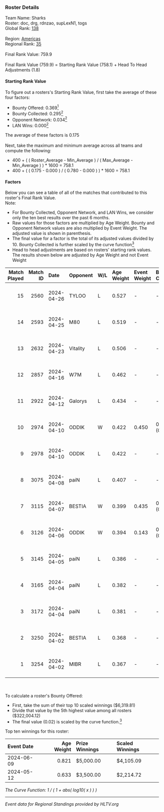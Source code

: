 ### Roster Details<br />
Team Name: Sharks<br />
Roster: doc, drg, rdnzao, supLexN1, togs<br />
Global Rank: [138](../standings_global.md)<br />
<br />
Region: [Americas]( ../standings_americas.md)<br />
Regional Rank: [35]( ../standings_americas.md)<br />
<br />
Final Rank Value:  759.9<br />
<br />
Final Rank Value (759.9) = Starting Rank Value (758.1) + Head To Head Adjustments (1.8)<br />

#### Starting Rank Value<br />
To figure out a rosters's Starting Rank Value, first take the average of these four factors:<br />
- Bounty Offered: 0.369[<sup>1</sup>](#table2)
- Bounty Collected: 0.295[<sup>2</sup>](#table1)
- Opponent Network: 0.034[<sup>2</sup>](#table1)
- LAN Wins: 0.000[<sup>2</sup>](#table1)

The average of these factors is 0.175<br />
<br />
Next, take the maximum and minimum average across all teams and compute the following:<br />
- 400 + ( ( Roster_Average - Min_Average ) / ( Max_Average - Min_Average ) ) * 1600 = 758.1
- 400 + ( ( 0.175 - 0.000 ) / ( 0.780 - 0.000 ) ) * 1600 = 758.1


#### Factors<br />
Below you can see a table of all of the matches that contributed to this roster's Final Rank Value.<br />
Note:<br />

- For Bounty Collected, Opponent Network, and LAN Wins, we consider only the ten best results over the past 6 months.
- Raw values for those factors are multiplied by Age Weight. Bounty and Opponent Network values are also multiplied by Event Weight. The adjusted value is shown in parenthesis.
- The final value for a factor is the total of its adjusted values divided by 10. Bounty Collected is further scaled by the curve function[<sup>3</sup>](#curveFunction)
- Head to head adjustments are based on rosters' starting rank values. The results shown below are adjusted by Age Weight and not Event Weight
<span id="table1"></span><br />


| Match Played | Match ID | Date       | Opponent | W/L | Age Weight | Event Weight | Bounty Collected | Opponent Network | LAN Wins  | H2H Adj. | Roster                            |
| -: | -: | :- | :- | :- | :- | :- | :- | :- | :- | -: | :- |
|           15 |     2560 | 2024-04-26 | TYLOO    | L   | 0.527      | -            | -                | -                | -         |    -8.23 | doc, drg, rdnzao, supLexN1, togs  |
|           14 |     2593 | 2024-04-25 | M80      | L   | 0.519      | -            | -                | -                | -         |    -1.15 | doc, drg, rdnzao, supLexN1, togs  |
|           13 |     2632 | 2024-04-23 | Vitality | L   | 0.506      | -            | -                | -                | -         |    -0.04 | doc, drg, rdnzao, supLexN1, togs  |
|           12 |     2857 | 2024-04-16 | W7M      | L   | 0.462      | -            | -                | -                | -         |    -6.02 | doc, drg, rdnzao, supLexN1, togs  |
|           11 |     2922 | 2024-04-12 | Galorys  | L   | 0.434      | -            | -                | -                | -         |    -4.51 | doc, drg, rdnzao, supLexN1, togs  |
|           10 |     2974 | 2024-04-10 | ODDIK    | W   | 0.422      | 0.450        | 0.099 (0.019)    | 0.822 (0.156)    | 0 (0.000) |     9.77 | doc, drg, lukiz, rdnzao, supLexN1 |
|            9 |     2978 | 2024-04-10 | ODDIK    | L   | 0.422      | -            | -                | -                | -         |    -3.54 | doc, drg, lukiz, rdnzao, supLexN1 |
|            8 |     3075 | 2024-04-08 | paiN     | L   | 0.407      | -            | -                | -                | -         |    -0.34 | doc, drg, rdnzao, supLexN1, togs  |
|            7 |     3115 | 2024-04-07 | BESTIA   | W   | 0.399      | 0.435        | 0.096 (0.017)    | 0.792 (0.137)    | 0 (0.000) |     9.80 | doc, drg, rdnzao, supLexN1, togs  |
|            6 |     3126 | 2024-04-06 | ODDIK    | W   | 0.394      | 0.143        | 0.099 (0.006)    | 0.822 (0.046)    | 0 (0.000) |     9.58 | doc, drg, gafolo, supLexN1, togs  |
|            5 |     3145 | 2024-04-05 | paiN     | L   | 0.386      | -            | -                | -                | -         |    -0.28 | doc, drg, gafolo, supLexN1, togs  |
|            4 |     3165 | 2024-04-04 | paiN     | L   | 0.382      | -            | -                | -                | -         |    -0.28 | doc, drg, gafolo, supLexN1, togs  |
|            3 |     3172 | 2024-04-04 | paiN     | L   | 0.381      | -            | -                | -                | -         |    -0.28 | doc, drg, gafolo, supLexN1, togs  |
|            2 |     3250 | 2024-04-02 | BESTIA   | L   | 0.368      | -            | -                | -                | -         |    -2.36 | doc, drg, rdnzao, supLexN1, togs  |
|            1 |     3254 | 2024-04-02 | MIBR     | L   | 0.367      | -            | -                | -                | -         |    -0.30 | doc, drg, rdnzao, supLexN1, togs  |

<br />
<span id="table2"></span><br />
To calculate a roster's Bounty Offered:<br />

- First, take the sum of their top 10 scaled winnings ($6,319.81)
- Divide that value by the 5th highest value among all rosters ($322,004.12)
- The final value (0.02) is scaled by the curve function.[<sup>3</sup>](#curveFunction)

Top ten winnings for this roster:<br />

| Event Date | Age Weight | Prize Winnings | Scaled Winnings |
| :- | -: | :- | :- |
| 2024-06-09 |      0.821 | $5,000.00      | $4,105.09       |
| 2024-05-12 |      0.633 | $3,500.00      | $2,214.72       |


<span id="curveFunction"></span>_The Curve Function: 1 / ( 1 + abs( log10( x ) ) )_<br />

---
_Event data for Regional Standings provided by HLTV.org_<br />
